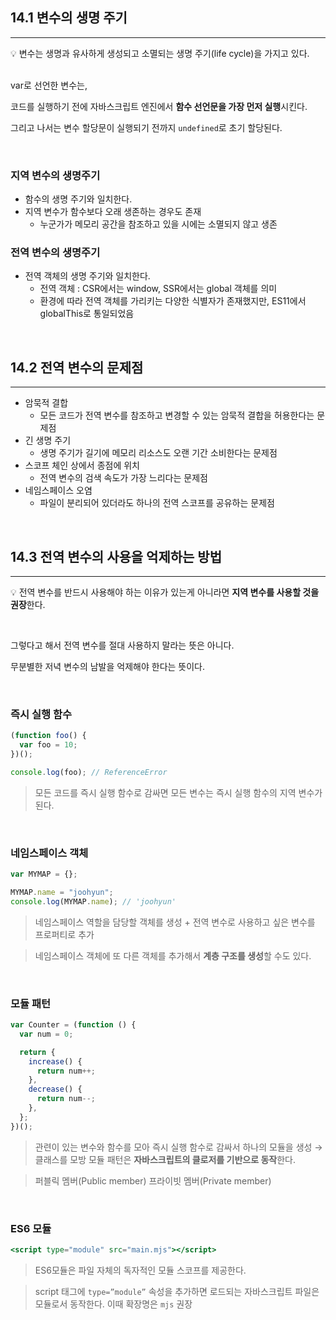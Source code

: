 ## 14.1 변수의 생명 주기

---

<aside>

💡 변수는 생명과 유사하게 생성되고 소멸되는 생명 주기(life cycle)을 가지고 있다.

</aside>

<br>
var로 선언한 변수는,

코드를 실행하기 전에 자바스크립트 엔진에서 **함수 선언문을 가장 먼저 실행**시킨다.

그리고 나서는 변수 할당문이 실행되기 전까지 `undefined`로 초기 할당된다.

<br>

### 지역 변수의 생명주기

- 함수의 생명 주기와 일치한다.
- 지역 변수가 함수보다 오래 생존하는 경우도 존재
  - 누군가가 메모리 공간을 참조하고 있을 시에는 소멸되지 않고 생존

### 전역 변수의 생명주기

- 전역 객체의 생명 주기와 일치한다.
  - 전역 객체 : CSR에서는 window, SSR에서는 global 객체를 의미
  - 환경에 따라 전역 객체를 가리키는 다양한 식별자가 존재했지만, ES11에서 globalThis로 통일되었음

<br>

## 14.2 전역 변수의 문제점

---

- 암묵적 결합
  - 모든 코드가 전역 변수를 참조하고 변경할 수 있는 암묵적 결합을 허용한다는 문제점
- 긴 생명 주기
  - 생명 주기가 길기에 메모리 리소스도 오랜 기간 소비한다는 문제점
- 스코프 체인 상에서 종점에 위치
  - 전역 변수의 검색 속도가 가장 느리다는 문제점
- 네임스페이스 오염
  - 파일이 분리되어 있더라도 하나의 전역 스코프를 공유하는 문제점

<br>

## 14.3 전역 변수의 사용을 억제하는 방법

---

<aside>

💡 전역 변수를 반드시 사용해야 하는 이유가 있는게 아니라면 **지역 변수를 사용할 것을 권장**한다.

</aside>

<br>

그렇다고 해서 전역 변수를 절대 사용하지 말라는 뜻은 아니다.

무분별한 저녁 변수의 남발을 억제해야 한다는 뜻이다.

<br>

### 즉시 실행 함수

```jsx
(function foo() {
  var foo = 10;
})();

console.log(foo); // ReferenceError
```

> 모든 코드를 즉시 실행 함수로 감싸면 모든 변수는 즉시 실행 함수의 지역 변수가 된다.

<br>

### 네임스페이스 객체

```jsx
var MYMAP = {};

MYMAP.name = "joohyun";
console.log(MYMAP.name); // 'joohyun'
```

> 네임스페이스 역할을 담당할 객체를 생성 + 전역 변수로 사용하고 싶은 변수를 프로퍼티로 추가

> 네임스페이스 객체에 또 다른 객체를 추가해서 **계층 구조를 생성**할 수도 있다.

<br>

>

### 모듈 패턴

```jsx
var Counter = (function () {
  var num = 0;

  return {
    increase() {
      return num++;
    },
    decrease() {
      return num--;
    },
  };
})();
```

> 관련이 있는 변수와 함수를 모아 즉시 실행 함수로 감싸서 하나의 모듈을 생성 → 클래스를 모방
> 모듈 패턴은 **자바스크립트의 클로저를 기반으로 동작**한다.

> 퍼블릭 멤버(Public member)
> 프라이빗 멤버(Private member)

>

<br>

### ES6 모듈

```jsx
<script type="module" src="main.mjs"></script>
```

> ES6모듈은 파일 자체의 독자적인 모듈 스코프를 제공한다.

> script 태그에 `type=”module”` 속성을 추가하면 로드되는 자바스크립트 파일은 모듈로서 동작한다.
> 이때 확장명은 `mjs` 권장

>
